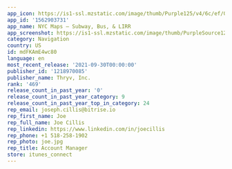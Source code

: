 ```yaml
---
app_icon: https://is1-ssl.mzstatic.com/image/thumb/Purple125/v4/6c/ef/0a/6cef0a69-1aa7-e039-2302-db209d480044/AppIcon-1x_U007emarketing-0-7-0-P3-85-220.png/1024x1024bb.png
app_id: '1562903731'
app_name: NYC Maps – Subway, Bus, & LIRR
app_screenshot: https://is1-ssl.mzstatic.com/image/thumb/PurpleSource124/v4/5e/f9/82/5ef9829d-0471-566b-9dd7-bb5ddd8f8973/b62d7782-2a9d-42b0-8f66-a55a71766933_Simulator_Screen_Shot_-_iPhone_12_Pro_Max_-_2021-04-13_at_22.50.05.png/1284x2778bb.png
category: Navigation
country: US
id: mdFKAmE4wc80
language: en
most_recent_release: '2021-09-30T00:00:00'
publisher_id: '1218970085'
publisher_name: Thryv, Inc.
rank: '469'
release_count_in_past_year: '0'
release_count_in_past_year_category: 9
release_count_in_past_year_top_in_category: 24
rep_email: joseph.cillis@bitrise.io
rep_first_name: Joe
rep_full_name: Joe Cillis
rep_linkedin: https://www.linkedin.com/in/joecillis
rep_phone: +1 518-258-1902
rep_photo: joe.jpg
rep_title: Account Manager
store: itunes_connect
---
```

